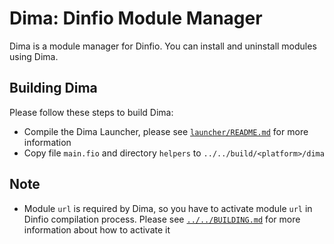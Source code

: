 # Dima: Dinfio Module Manager

Dima is a module manager for Dinfio. You can install and uninstall modules using Dima.

## Building Dima

Please follow these steps to build Dima:

- Compile the Dima Launcher, please see [`launcher/README.md`](launcher/README.md) for more information
- Copy file `main.fio` and directory `helpers` to `../../build/<platform>/dima`

## Note

- Module `url` is required by Dima, so you have to activate module `url` in Dinfio compilation process. Please see [`../../BUILDING.md`](../../BUILDING.md#notes) for more information about how to activate it